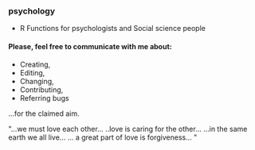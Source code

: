 ### psychology
* R Functions for psychologists and Social science people

#### Please, feel free to communicate with me about:
* Creating, 
* Editing, 
* Changing, 
* Contributing, 
* Referring bugs 


...for the claimed aim. 

"…we must love each other…
..love is caring for the other...
…in the same earth we all live…
… a great part of love is forgiveness… "
